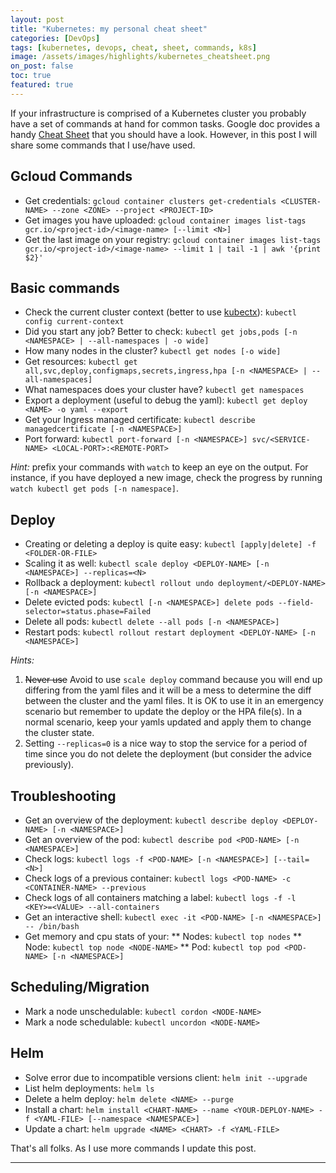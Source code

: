 ```yaml
---
layout: post
title: "Kubernetes: my personal cheat sheet"
categories: [DevOps]
tags: [kubernetes, devops, cheat, sheet, commands, k8s]
image: /assets/images/highlights/kubernetes_cheatsheet.png
on_post: false
toc: true
featured: true
---
```


If your infrastructure is comprised of a Kubernetes cluster you probably have a set of commands at hand for common tasks. Google doc provides a handy [Cheat Sheet](https://kubernetes.io/docs/reference/kubectl/cheatsheet/) that you should have a look. However, in this post I will share some commands that I use/have used.

## Gcloud Commands

* Get credentials: `gcloud container clusters get-credentials <CLUSTER-NAME> --zone <ZONE> --project <PROJECT-ID>`
* Get images you have uploaded: `gcloud container images list-tags gcr.io/<project-id>/<image-name> [--limit <N>]`
* Get the last image on your registry: `gcloud container images list-tags gcr.io/<project-id>/<image-name> --limit 1 | tail -1 | awk '{print $2}'`

## Basic commands

* Check the current cluster context (better to use [kubectx](https://github.com/ahmetb/kubectx/)): `kubectl config current-context`
* Did you start any job? Better to check: `kubectl get jobs,pods [-n <NAMESPACE> | --all-namespaces | -o wide]`
* How many nodes in the cluster? `kubectl get nodes [-o wide]`
* Get resources: `kubectl get all,svc,deploy,configmaps,secrets,ingress,hpa [-n <NAMESPACE> | --all-namespaces]`
* What namespaces does your cluster have? `kubectl get namespaces`
* Export a deployment (useful to debug the yaml): `kubectl get deploy <NAME> -o yaml --export`
* Get your Ingress managed certificate: `kubectl describe managedcertificate [-n <NAMESPACE>]`
* Port forward: `kubectl port-forward [-n <NAMESPACE>] svc/<SERVICE-NAME> <LOCAL-PORT>:<REMOTE-PORT>`

*Hint:* prefix your commands with `watch` to keep an eye on the output. For instance, if you have deployed a new image, check the progress by running `watch kubectl get pods [-n namespace]`.

## Deploy

* Creating or deleting a deploy is quite easy: `kubectl [apply|delete] -f <FOLDER-OR-FILE>`
* Scaling it as well: `kubectl scale deploy <DEPLOY-NAME> [-n <NAMESPACE>] --replicas=<N>`
* Rollback a deployment: `kubectl rollout undo deployment/<DEPLOY-NAME> [-n <NAMESPACE>]`
* Delete evicted pods: `kubectl [-n <NAMESPACE>] delete pods --field-selector=status.phase=Failed`
* Delete all pods: `kubectl delete --all pods [-n <NAMESPACE>]`
* Restart pods: `kubectl rollout restart deployment <DEPLOY-NAME> [-n <NAMESPACE>]`

*Hints:* 
1. ~~Never use~~ Avoid to use `scale deploy` command because you will end up differing from the yaml files and it will be a mess to determine the diff between the cluster and the yaml files. It is OK to use it in an emergency scenario but remember to update the deploy or the HPA file(s). In a normal scenario, keep your yamls updated and apply them to change the cluster state.
1. Setting `--replicas=0` is a nice way to stop the service for a period of time since you do not delete the deployment (but consider the advice previously).

## Troubleshooting

* Get an overview of the deployment: ` kubectl describe deploy <DEPLOY-NAME> [-n <NAMESPACE>] `
* Get an overview of the pod: `kubectl describe pod <POD-NAME> [-n <NAMESPACE>] `
* Check logs: `kubectl logs -f <POD-NAME> [-n <NAMESPACE>] [--tail=<N>]`
* Check logs of a previous container: `kubectl logs <POD-NAME> -c <CONTAINER-NAME> --previous`
* Check logs of all containers matching a label: `kubectl logs -f -l <KEY>=<VALUE> --all-containers`
* Get an interactive shell: `kubectl exec -it <POD-NAME> [-n <NAMESPACE>] -- /bin/bash`
* Get memory and cpu stats of your:
** Nodes: `kubectl top nodes`
** Node: `kubectl top node <NODE-NAME>`
** Pod: `kubectl top pod <POD-NAME> [-n <NAMESPACE>]`


## Scheduling/Migration

* Mark a node unschedulable: `kubectl cordon <NODE-NAME>`
* Mark a node schedulable: `kubectl uncordon <NODE-NAME>`

## Helm

* Solve error due to incompatible versions client: `helm init --upgrade`
* List helm deployments: `helm ls`
* Delete a helm deploy: `helm delete <NAME> --purge`
* Install a chart: `helm install <CHART-NAME> --name <YOUR-DEPLOY-NAME> -f <YAML-FILE> [--namespace <NAMESPACE>]`
* Update a chart: `helm upgrade <NAME> <CHART> -f <YAML-FILE>`


That's all folks. As I use more commands I update this post.

---

